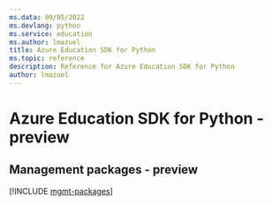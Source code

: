 ```yaml
---
ms.data: 09/05/2022
ms.devlang: python
ms.service: education
ms.author: lmazuel
title: Azure Education SDK for Python
ms.topic: reference
description: Reference for Azure Education SDK for Python
author: lmazuel
---
```

# Azure Education SDK for Python - preview

## Management packages - preview
[!INCLUDE [mgmt-packages](education-mgmt-index.md)]